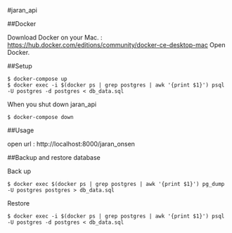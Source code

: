 #jaran\_api


##Docker

Download Docker on your Mac. : https://hub.docker.com/editions/community/docker-ce-desktop-mac 
Open Docker.


##Setup

```
$ docker-compose up
$ docker exec -i $(docker ps | grep postgres | awk '{print $1}') psql -U postgres -d postgres < db_data.sql
```

When you shut down jaran\_api

```
$ docker-compose down
```


##Usage

open url : http://localhost:8000/jaran\_onsen


##Backup and restore database

Back up

```
$ docker exec $(docker ps | grep postgres | awk '{print $1}') pg_dump -U postgres postgres > db_data.sql
```

Restore
```
$ docker exec -i $(docker ps | grep postgres | awk '{print $1}') psql -U postgres -d postgres < db_data.sql
```
